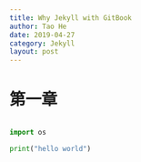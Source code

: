 ```yaml
---
title: Why Jekyll with GitBook
author: Tao He
date: 2019-04-27
category: Jekyll
layout: post
---
```

# 第一章

```python

import os

print("hello world")
```